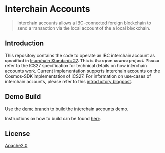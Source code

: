 # Interchain Accounts

> Interchain accounts allows a IBC-connected foreign blockchain to 
> send a transaction via the local account of the a local blockchain.

## Introduction

This repository contains the code to operate an IBC interchain account as specified in [Interchain Standards 27](https://github.com/cosmos/ics/tree/master/spec/ics-027-interchain-accounts).
This is the open source project.
Please refer to the ICS27 specification for technical details on how interchain accounts work. Current implementation supports interchain accounts on the Cosmos-SDK implementation of ICS27. For information on use-cases of interchain accounts, please refer to this [introductory blogpost](https://medium.com/chainapsis/why-interchain-accounts-change-everything-for-cosmos-interoperability-59c19032bf11).

## Demo Build

Use the [demo branch](https://github.com/chainapsis/cosmos-sdk-interchain-account/tree/demo) to build the interchain accounts demo.

Instructions on how to build can be found [here](https://github.com/chainapsis/cosmos-sdk-interchain-account/blob/demo/demo.md).

## License

[Apache2.0](https://github.com/chainapsis/cosmos-sdk-interchain-account/blob/master/LICENSE)
